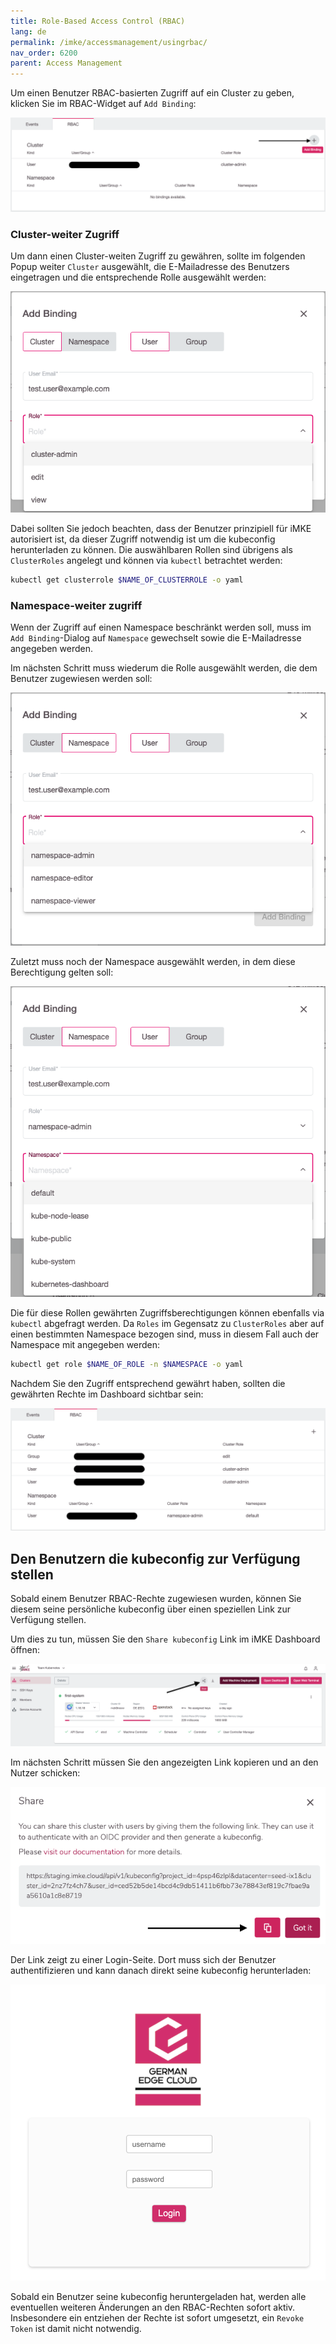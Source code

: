 ```yaml
---
title: Role-Based Access Control (RBAC)
lang: de
permalink: /imke/accessmanagement/usingrbac/
nav_order: 6200
parent: Access Management
---
```


Um einen Benutzer RBAC-basierten Zugriff auf ein Cluster zu geben, klicken Sie im RBAC-Widget auf `Add Binding`:

![RBAC Add Binding](rbac_add.png)

### Cluster-weiter Zugriff

Um dann einen Cluster-weiten Zugriff zu gewähren, sollte im folgenden Popup weiter `Cluster` ausgewählt, die E-Mailadresse des Benutzers eingetragen und die entsprechende Rolle ausgewählt werden:

![Add a cluserrolebinding](add_binding_cluster.png)

Dabei sollten Sie jedoch beachten, dass der Benutzer prinzipiell für iMKE autorisiert ist, da dieser Zugriff notwendig ist um die
kubeconfig herunterladen zu können. Die auswählbaren Rollen sind übrigens als `ClusterRoles` angelegt und können via `kubectl` betrachtet werden:

```bash
kubectl get clusterrole $NAME_OF_CLUSTERROLE -o yaml
```

### Namespace-weiter zugriff

Wenn der Zugriff auf einen Namespace beschränkt werden soll, muss im `Add Binding`-Dialog auf `Namespace` gewechselt sowie die E-Mailadresse angegeben werden.

Im nächsten Schritt muss wiederum die Rolle ausgewählt werden, die dem Benutzer zugewiesen werden soll:

![Add a rolebinding #1](add_binding_ns_role.png)

Zuletzt muss noch der Namespace ausgewählt werden, in dem diese Berechtigung gelten soll:

![Add a rolebinding #2](add_binding_ns_namespace.png)

Die für diese Rollen gewährten Zugriffsberechtigungen können ebenfalls via `kubectl` abgefragt werden. Da `Roles` im Gegensatz zu `ClusterRoles` aber auf einen bestimmten Namespace bezogen sind, muss in diesem Fall auch der Namespace mit angegeben werden:

```bash
kubectl get role $NAME_OF_ROLE -n $NAMESPACE -o yaml
```

Nachdem Sie den Zugriff entsprechend gewährt haben, sollten die gewährten Rechte im Dashboard sichtbar sein:

![RBAC option](rbac.png)

## Den Benutzern die kubeconfig zur Verfügung stellen

Sobald einem Benutzer RBAC-Rechte zugewiesen wurden, können Sie diesem seine persönliche kubeconfig über einen speziellen Link zur Verfügung stellen.

Um dies zu tun, müssen Sie den `Share kubeconfig` Link im iMKE Dashboard öffnen:


![Share kubeconfig button](share_kubeconfig.png)

Im nächsten Schritt müssen Sie den angezeigten Link kopieren und an den Nutzer schicken:

![Share kubeconfig dialog](share_kubeconfig_dialog.png)

Der Link zeigt zu einer Login-Seite. Dort muss sich der Benutzer authentifizieren und kann danach direkt seine kubeconfig herunterladen:

![Login page](login.png)

Sobald ein Benutzer seine kubeconfig heruntergeladen hat, werden alle eventuellen weiteren Änderungen an den RBAC-Rechten sofort aktiv. Insbesondere ein entziehen der Rechte ist sofort umgesetzt, ein `Revoke Token` ist damit nicht notwendig.
